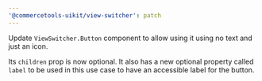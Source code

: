 ```yaml
---
'@commercetools-uikit/view-switcher': patch
---
```


Update `ViewSwitcher.Button` component to allow using it using no text and just an icon.

Its `children` prop is now optional.
It also has a new optional property called `label` to be used in this use case to have an accessible label for the button.


